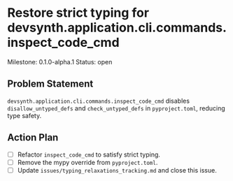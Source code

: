 # Restore strict typing for devsynth.application.cli.commands.inspect_code_cmd
Milestone: 0.1.0-alpha.1
Status: open

## Problem Statement
`devsynth.application.cli.commands.inspect_code_cmd` disables `disallow_untyped_defs` and `check_untyped_defs` in `pyproject.toml`, reducing type safety.

## Action Plan
- [ ] Refactor `inspect_code_cmd` to satisfy strict typing.
- [ ] Remove the mypy override from `pyproject.toml`.
- [ ] Update `issues/typing_relaxations_tracking.md` and close this issue.
